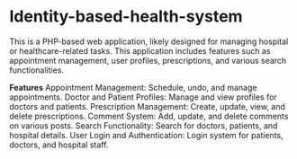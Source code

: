 # Identity-based-health-system
This is a PHP-based web application, likely designed for managing hospital or healthcare-related tasks. This application includes features such as appointment management, user profiles, prescriptions, and various search functionalities.

**Features**
Appointment Management: Schedule, undo, and manage appointments.
Doctor and Patient Profiles: Manage and view profiles for doctors and patients.
Prescription Management: Create, update, view, and delete prescriptions.
Comment System: Add, update, and delete comments on various posts.
Search Functionality: Search for doctors, patients, and hospital details.
User Login and Authentication: Login system for patients, doctors, and hospital staff.
